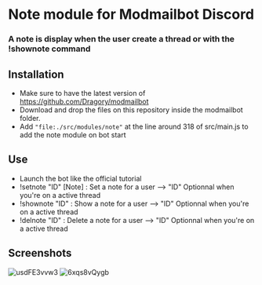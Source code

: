 # Note module for Modmailbot Discord
### A note is display when the user create a thread or with the !shownote command
## Installation

- Make sure to have the latest version of https://github.com/Dragory/modmailbot
- Download and drop the files on this repository inside the modmailbot folder.
- Add `"file:./src/modules/note"` at the line around 318 of src/main.js to add the note module on bot start

## Use

- Launch the bot like the official tutorial
- !setnote "ID" [Note] : Set a note for a user --> "ID" Optionnal when you're on a active thread
- !shownote "ID" : Show a note for a user --> "ID" Optionnal when you're on a active thread
- !delnote "ID" : Delete a note for a user --> "ID" Optionnal when you're on a active thread

## Screenshots

![usdFE3vvw3](https://user-images.githubusercontent.com/44951701/113362203-20aef080-934e-11eb-83e0-99c852e73b77.png)
![6xqs8vQygb](https://user-images.githubusercontent.com/44951701/113362205-21478700-934e-11eb-9c85-b886424cc929.png)